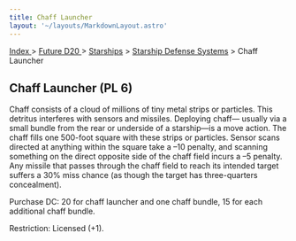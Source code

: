 ```yaml
---
title: Chaff Launcher
layout: '~/layouts/MarkdownLayout.astro'
---
```


[ Index ](/) > [ Future D20 ](/future.d20.srd) > [Starships](/future.d20.srd/starships) > [Starship Defense Systems](/future.d20.srd/starships/starship.defense.systems) > Chaff Launcher

## Chaff Launcher (PL 6)

Chaff consists of a cloud of millions of tiny metal strips or particles. This
detritus interferes with sensors and missiles. Deploying chaff— usually via a
small bundle from the rear or underside of a starship—is a move action. The
chaff fills one 500-foot square with these strips or particles. Sensor scans
directed at anything within the square take a –10 penalty, and scanning
something on the direct opposite side of the chaff field incurs a –5 penalty.
Any missile that passes through the chaff field to reach its intended target
suffers a 30% miss chance (as though the target has three-quarters
concealment).

Purchase DC: 20 for chaff launcher and one chaff bundle, 15 for each
additional chaff bundle.

Restriction: Licensed (+1).

